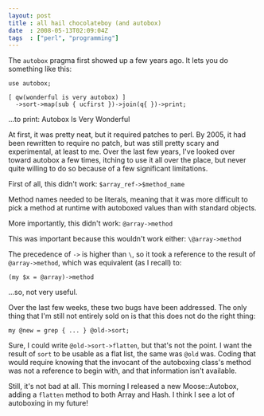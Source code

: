 ```yaml
---
layout: post
title : all hail chocolateboy (and autobox)
date  : 2008-05-13T02:09:04Z
tags  : ["perl", "programming"]
---
```

The `autobox` pragma first showed up a few years ago.  It lets you do something
like this:

    use autobox;

    [ qw(wonderful is very autobox) ]
      ->sort->map(sub { ucfirst })->join(q{ })->print;

...to print: Autobox Is Very Wonderful

At first, it was pretty neat, but it required patches to perl.  By 2005, it had
been rewritten to require no patch, but was still pretty scary and
experimental, at least to me.  Over the last few years, I've looked over toward
autobox a few times, itching to use it all over the place, but never quite
willing to do so because of a few significant limitations.

First of all, this didn't work:  `$array_ref->$method_name`

Method names needed to be literals, meaning that it was more difficult to pick
a method at runtime with autoboxed values than with standard objects.

More importantly, this didn't work: `@array->method`

This was important because this wouldn't work either: `\@array->method`

The precedence of `->` is higher than `\`, so it took a reference to the result
of `@array->method`, which was equivalent (as I recall) to:

    (my $x = @array)->method

...so, not very useful.

Over the last few weeks, these two bugs have been addressed.  The only thing
that I'm still not entirely sold on is that this does not do the right thing:

    my @new = grep { ... } @old->sort;

Sure, I could write `@old->sort->flatten`, but that's not the point.  I
want the result of `sort` to be usable as a flat list, the same was `@old` was.
Coding that would require knowing that the invocant of the autoboxing class's
method was not a reference to begin with, and that information isn't available.

Still, it's not bad at all.  This morning I released a new Moose::Autobox,
adding a `flatten` method to both Array and Hash.  I think I see a lot of
autoboxing in my future!

    


